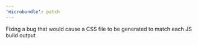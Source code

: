 ```yaml
---
'microbundle': patch
---
```


Fixing a bug that would cause a CSS file to be generated to match each JS build output
